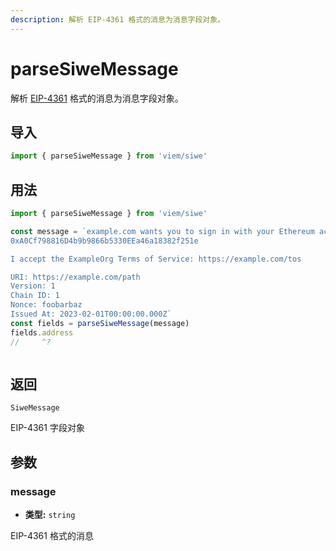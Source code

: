 ```yaml
---
description: 解析 EIP-4361 格式的消息为消息字段对象。
---
```


# parseSiweMessage

解析 [EIP-4361](https://eips.ethereum.org/EIPS/eip-4361) 格式的消息为消息字段对象。

## 导入

```ts twoslash
import { parseSiweMessage } from 'viem/siwe'
```

## 用法

```ts twoslash
import { parseSiweMessage } from 'viem/siwe'

const message = `example.com wants you to sign in with your Ethereum account:
0xA0Cf798816D4b9b9866b5330EEa46a18382f251e

I accept the ExampleOrg Terms of Service: https://example.com/tos

URI: https://example.com/path
Version: 1
Chain ID: 1
Nonce: foobarbaz
Issued At: 2023-02-01T00:00:00.000Z`
const fields = parseSiweMessage(message)
fields.address
//     ^?



```

## 返回

`SiweMessage`

EIP-4361 字段对象

## 参数

### message

- **类型:** `string`

EIP-4361 格式的消息